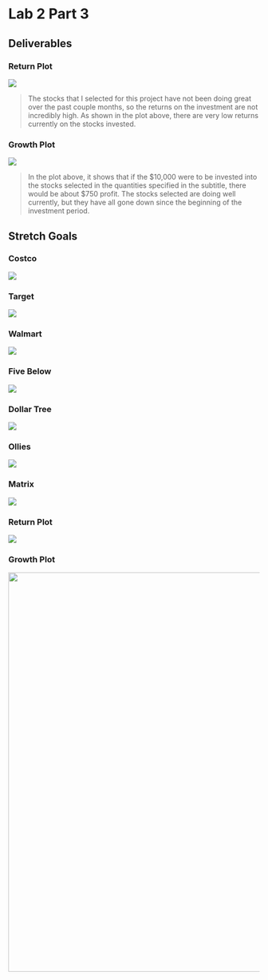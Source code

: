 # Lab 2 Part 3
## Deliverables
### Return Plot
![](portfreturn.png)
> The stocks that I selected for this project have not been doing great over the past couple months, so the returns on the investment are not incredibly high. As shown in the plot above, there are very low returns currently on the stocks invested.
### Growth Plot
![](portfgrowth.png)
> In the plot above, it shows that if the $10,000 were to be invested into the stocks selected in the quantities specified in the subtitle, there would be about $750 profit. The stocks selected are doing well currently, but they have all gone down since the beginning of the investment period.

## Stretch Goals
### Costco
![](cost.png)
### Target
![](tgt.png)
### Walmart
![](wmt.png)
### Five Below
![](five.png)
### Dollar Tree
![](dltr.png)
### Ollies
![](olli.png)
### Matrix
![](stretchmatrix.png)
### Return Plot
![](sportfreturn.png)
### Growth Plot
<img src= "sportfgrowth.png" width = "1200" height = "800" />
